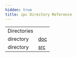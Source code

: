 ```yaml
---
hidden: true
title: ipc Directory Reference
---
```


|  |  |
|----|----|
| Directories |  |
| directory   | <a href="dir_af89e1426d2a39a2d0a9b2f349fb6ca1.md">doc</a> |
| directory   | <a href="dir_a8642344d1890ac34080367e6f4e78c5.md">src</a> |
